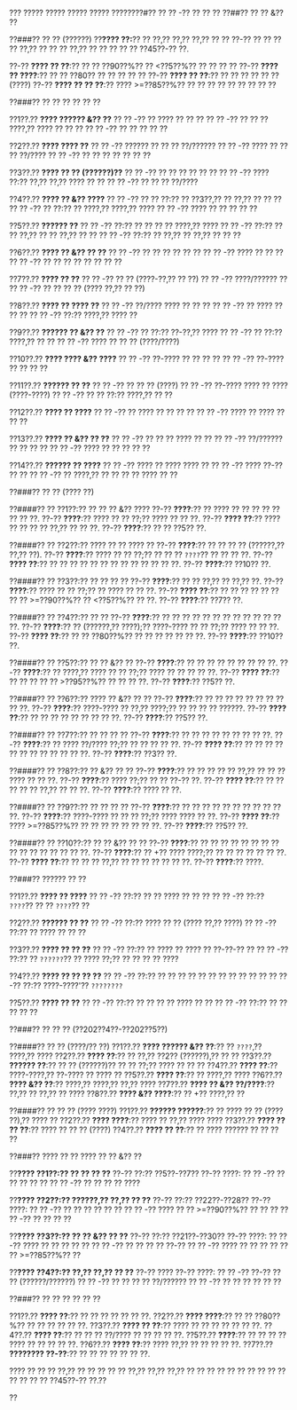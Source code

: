 ??? ????? ????? ????? ????? ????????#?? ?? ?? -?? ?? ?? ??
??##?? ?? ?? &?? ??

??###?? ?? ?? (??????)
??**???? ??:**?? ?? ??,?? ??,?? ??,?? ?? ?? ??-?? ?? ?? ?? ?? ??,?? ?? ?? ?? ??,?? ?? ?? ?? ?? ?? ??45??-?? ??.

??-?? **???? ?? ??**:?? ?? ?? ??90??%?? ?? <??5??%?? ?? ?? ?? ??
??-?? **???? ?? ????**:?? ?? ?? ??80?? ?? ?? ?? ?? ??
??-?? **???? ?? ??**:?? ?? ?? ?? ?? ?? ?? (????)
??-?? **???? ?? ?? ??**:?? ???? >=??85??%?? ?? ?? ?? ?? ?? ?? ?? ?? ??

??###?? ?? ?? ?? ?? ?? ??

??1??.?? **???? ?????? &?? ??**
??  ?? -?? ?? ???? ?? ?? ??
??  ?? -?? ?? ?? ?? ????,?? ???? ?? ?? ??
??  ?? -?? ?? ?? ?? ?? ??

??2??.?? **???? ???? ??**
??  ?? -?? ?????? ?? ?? ?? ??/??????
??  ?? -?? ???? ?? ?? ?? ??/????
??  ?? -?? ?? ?? ?? ?? ?? ?? ??

??3??.?? **???? ?? ?? (??????)??**
??  ?? -?? ?? ?? ?? ?? ?? ??
??  ?? -?? ???? ??:?? ??,?? ??,?? ???? ?? ??
??  ?? -?? ?? ?? ?? ??/????

??4??.?? **???? ?? &?? ????**
??  ?? -?? ?? ?? ??:?? ?? ??3??,?? ?? ??,?? ?? ?? ??
??  ?? -?? ?? ??:?? ?? ????,?? ????,?? ????
??  ?? -?? ???? ?? ?? ?? ?? ??

??5??.?? **?????? ??**
??  ?? -?? ??:?? ?? ?? ?? ?? ????,?? ????
??  ?? -?? ??:?? ?? ?? ??,?? ?? ?? ??,?? ?? ??
??  ?? -?? ??:?? ?? ??,?? ?? ??,?? ?? ?? ??

??6??.?? **???? ?? &?? ?? ??**
??  ?? -?? ?? ?? ?? ?? ?? ??
??  ?? -?? ???? ?? ?? ??
??  ?? -?? ?? ?? ?? ?? ?? ?? ?? ??

??7??.?? **???? ?? ??**
??  ?? -?? ?? ?? (????-??,?? ?? ??)
??  ?? -?? ????/?????? ??
??  ?? -?? ?? ?? ?? ?? (???? ??,?? ?? ??)

??8??.?? **???? ?? ???? ??**
??  ?? -?? ??/???? ???? ?? ?? ??
??  ?? -?? ?? ???? ?? ?? ??
??  ?? -?? ??:?? ????,?? ???? ??

??9??.?? **?????? ?? &?? ??**
??  ?? -?? ?? ??:?? ??-??,?? ????
??  ?? -?? ?? ??:?? ????,?? ?? ??
??  ?? -?? ???? ?? ?? ?? (????/????)

??10??.?? **???? ???? &?? ????**
??   ?? -?? ??-???? ?? ?? ?? ??
??   ?? -?? ??-???? ?? ?? ?? ??

??11??.?? **?????? ?? ??**
??   ?? -?? ?? ?? ?? (????)
??   ?? -?? ??-???? ???? ?? ???? (????-????)
??   ?? -?? ?? ?? ??:?? ????,?? ?? ??

??12??.?? **???? ?? ????**
??   ?? -?? ?? ???? ?? ?? ?? ??
??   ?? -?? ???? ?? ???? ?? ?? ??

??13??.?? **???? ?? &?? ?? ??**
??   ?? -?? ?? ?? ?? ???? ?? ??
??   ?? -?? ??/?????? ?? ?? ?? ??
??   ?? -?? ???? ?? ?? ?? ?? ??

??14??.?? **?????? ?? ????**
??   ?? -?? ???? ?? ???? ???? ??
??   ?? -?? ???? ??-?? ?? ??
??   ?? -?? ?? ????,?? ?? ?? ?? ?? ???? ?? ??

??###?? ?? ?? (???? ??)

??####?? ?? ??1??:?? ?? ?? ?? &?? ????
??-?? **????**:?? ?? ???? ?? ?? ?? ?? ?? ?? ?? ??.
??-?? **????**:?? ???? ?? ?? ??;?? ???? ?? ?? ??.
??-?? **???? ??**:?? ???? ?? ?? ?? ?? ??,?? ?? ?? ??.
??-?? **????**:?? ?? ?? ??5?? ??.

??####?? ?? ??2??:?? ???? ?? ?? ???? ??
??-?? **????**:?? ?? ?? ?? ?? (??????,?? ??,?? ??).
??-?? **????**:?? ???? ?? ?? ??;?? ?? ?? ?? `????`?? ?? ?? ?? ??.
??-?? **???? ??**:?? ?? ?? ?? ?? ?? ?? ?? ?? ?? ?? ?? ?? ??.
??-?? **????**:?? ??10?? ??.

??####?? ?? ??3??:?? ?? ?? ?? ??
??-?? **????**:?? ?? ?? ??,?? ?? ??,?? ??.
??-?? **????**:?? ???? ?? ?? ??;?? ?? ???? ?? ?? ??.
??-?? **???? ??**:?? ?? ?? ?? ?? ?? ?? ?? ?? >=??90??%?? ?? <??5??%?? ?? ??.
??-?? **????**:?? ??7?? ??.

??####?? ?? ??4??:?? ?? ??
??-?? **????**:?? ?? ?? ?? ?? ?? ?? ?? ?? ?? ?? ?? ?? ??.
??-?? **????**:?? ?? (??????,?? ????);?? ????-???? ?? ?? ??;?? ???? ?? ?? ??.
??-?? **???? ??**:?? ?? ?? ??80??%?? ?? ?? ?? ?? ?? ?? ??.
??-?? **????**:?? ??10?? ??.

??####?? ?? ??5??:?? ?? ?? &?? ??
??-?? **????**:?? ?? ?? ?? ?? ?? ?? ?? ?? ??.
??-?? **????**:?? ?? ????,?? ???? ?? ?? ??;?? ???? ?? ?? ?? ?? ??.
??-?? **???? ??**:?? ?? ?? ?? ?? ?? >??95??%?? ?? ?? ?? ??.
??-?? **????**:?? ??5?? ??.

??####?? ?? ??6??:?? ???? ?? &?? ?? ??
??-?? **????**:?? ?? ?? ?? ?? ?? ?? ?? ?? ?? ??.
??-?? **????**:?? ????-???? ?? ??,?? ????;?? ?? ?? ?? ?? ??????.
??-?? **???? ??**:?? ?? ?? ?? ?? ?? ?? ?? ?? ??.
??-?? **????**:?? ??5?? ??.

??####?? ?? ??7??:?? ?? ?? ?? ??
??-?? **????**:?? ?? ?? ?? ?? ?? ?? ?? ?? ??.
??-?? **????**:?? ?? ???? ??/???? ??;?? ?? ?? ?? ?? ??.
??-?? **???? ??**:?? ?? ?? ?? ?? ?? ?? ?? ?? ?? ?? ?? ??.
??-?? **????**:?? ??3?? ??.

??####?? ?? ??8??:?? ?? &?? ?? ??
??-?? **????**:?? ?? ?? ?? ?? ?? ??,?? ?? ?? ?? ???? ?? ?? ??.
??-?? **????**:?? ???? ??;?? ?? ?? ??-?? ??.
??-?? **???? ??**:?? ?? ?? ?? ?? ?? ??,?? ?? ?? ??.
??-?? **????**:?? ???? ?? ??.

??####?? ?? ??9??:?? ?? ?? ?? ??
??-?? **????**:?? ?? ?? ?? ?? ?? ?? ?? ?? ?? ?? ??.
??-?? **????**:?? ????-???? ?? ?? ?? ??;?? ???? ???? ?? ??.
??-?? **???? ??**:?? ???? >=??85??%?? ?? ?? ?? ?? ?? ?? ?? ??.
??-?? **????**:?? ??5?? ??.

??####?? ?? ??10??:?? ?? ?? &?? ?? ??
??-?? **????**:?? ?? ?? ?? ?? ?? ?? ?? ?? ?? ?? ?? ?? ?? ?? ?? ??.
??-?? **????**:?? ?? +?? ???? ????;?? ?? ?? ?? ?? ?? ?? ??.
??-?? **???? ??**:?? ?? ?? ?? ??,?? ?? ?? ?? ?? ?? ?? ??.
??-?? **????**:?? ????.

??###?? ?????? ?? ??

??1??.?? **???? ?? ????**
??  ?? -?? ??:?? ?? ?? ???? ?? ?? ??
??  ?? -?? ??:?? `????`?? ?? ?? `????`?? ??

??2??.?? **?????? ?? ??**
??  ?? -?? ??:?? ???? ?? ?? (???? ??,?? ????)
??  ?? -?? ??:?? ?? ???? ?? ?? ??

??3??.?? **???? ?? ?? ??**
??  ?? -?? ??:?? ?? ???? ?? ???? ?? ??-??-?? ??
??  ?? -?? ??:?? ?? `??????`?? ?? ???? ??;?? ?? ?? ?? ?? ????

??4??.?? **???? ?? ?? ?? ??**
??  ?? -?? ??:?? ?? ?? ?? ?? ?? ?? ?? ?? ?? ?? ??
??  ?? -?? ??:?? ????-????'?? `????????`

??5??.?? **???? ?? ??**
??  ?? -?? ??:?? ?? ?? ?? ?? ???? ?? ??
??  ?? -?? ??:?? ?? ?? ?? ?? ??

??###?? ?? ?? ?? (??202??4??-??202??5??)

??####?? ?? ?? (????/?? ??)
??1??.?? **???? ?????? &?? ??**:?? ?? `????`,?? ????,?? ????
??2??.?? **???? ??**:?? ?? ??,?? ??2?? (??????),?? ?? ??
??3??.?? **?????? ??**:?? ?? ?? (??????)?? ?? ?? ??;?? ???? ?? ?? ??
??4??.?? **???? ??**:?? ????-????,?? ??-???? ?? ???? ??
??5??.?? **???? ??**:?? ?? ????,?? ????
??6??.?? **???? &?? ??**:?? ????,?? ????,?? ??,?? ????
??7??.?? **???? ?? &?? ??/????**:?? ??,?? ?? ??,?? ?? ????
??8??.?? **???? &?? ????**:?? ?? +?? ????,?? ??

??####?? ?? ?? ?? (???? ????)
??1??.?? **?????? ??????**:?? ?? ???? ?? ?? (???? ??),?? ???? ??
??2??.?? **???? ????**:?? ???? ?? ??,?? ???? ????
??3??.?? **???? ?? ?? ??**:?? ???? ?? ?? ?? (????)
??4??.?? **???? ?? ??**:?? ?? ???? ?????? ?? ?? ?? ??

??###?? ???? ?? ?? ???? ?? ?? &?? ??

??**???? ??1??:?? ?? ?? ?? ??**
??-?? ??:?? ??5??-??7??
??-?? ????:
?? ?? -?? ?? ?? ?? ?? ??
?? ?? -?? ?? ?? ?? ?? ????

??**???? ??2??:?? ??????,?? ??,?? ?? ??**
??-?? ??:?? ??22??-??28??
??-?? ????:
?? ?? -?? ?? ?? ?? ?? ?? ??
?? ?? -?? ???? ?? ?? >=??90??%?? ?? ?? ??
?? ?? -?? ?? ?? ?? ??

??**???? ??3??:?? ?? ?? &?? ?? ??**
??-?? ??:?? ??21??-??30??
??-?? ????:
?? ?? -?? ???? ?? ?? ?? ?? ??
?? ?? -?? ?? ?? ?? ?? ??-??
?? ?? -?? ???? ?? ?? ?? ?? ?? ?? >=??85??%?? ??

??**???? ??4??:?? ??,?? ??,?? ?? ??**
??-?? ????
??-?? ????:
?? ?? -?? ??-?? ?? ?? (??????/??????)
?? ?? -?? ?? ?? ?? ?? ??/??????
?? ?? -?? ?? ?? ?? ?? ?? ??

??###?? ?? ?? ?? ?? ?? ??

??1??.?? **???? ??**:?? ?? ?? ?? ?? ?? ?? ??.
??2??.?? **???? ????**:?? ?? ?? ??80??%?? ?? ?? ?? ?? ?? ??.
??3??.?? **???? ?? ??**:?? ???? ?? ?? ?? ?? ?? ?? ??.
??4??.?? **???? ??**:?? ?? ?? ?? ??/???? ?? ?? ?? ?? ??.
??5??.?? **????**:?? ?? ?? ?? ?? ???? ?? ?? ?? ?? ??.
??6??.?? **???? ??**:?? ???? ??,?? ?? ?? ?? ?? ??.
??7??.?? **???????? ??-??**:?? ?? ?? ?? ?? ?? ?? ??.

???? ?? ?? ?? ??,?? ?? ?? ?? ?? ?? ??,?? ??,?? ??,?? ?? ?? ?? ?? ?? ?? ?? ?? ?? ?? ?? ?? ?? ?? ??45??-?? ??.??

??